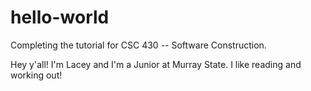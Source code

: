 # hello-world
Completing the tutorial for CSC 430 -- Software Construction. 

Hey y'all! I'm Lacey and I'm a Junior at Murray State. I like reading and working out!
